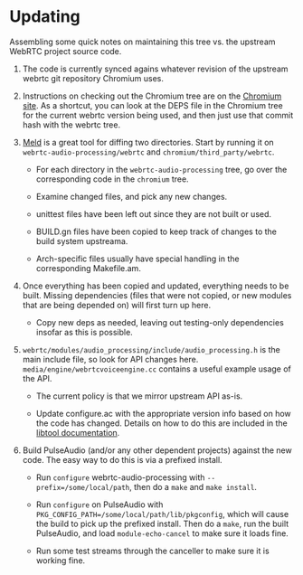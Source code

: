 Updating
=====

Assembling some quick notes on maintaining this tree vs. the upstream WebRTC
project source code.

1. The code is currently synced agains whatever revision of the upstream
   webrtc git repository Chromium uses.

2. Instructions on checking out the Chromium tree are on the
   [Chromium site][get-chromium]. As a shortcut, you can look at the DEPS file
   in the Chromium tree for the current webrtc version being used, and then
   just use that commit hash with the webrtc tree.

3. [Meld][meld] is a great tool for diffing two directories. Start by running
   it on ```webrtc-audio-processing/webrtc``` and
   ```chromium/third_party/webrtc```.

   * For each directory in the ```webrtc-audio-processing``` tree, go over the
     corresponding code in the ```chromium``` tree.

   * Examine changed files, and pick any new changes.

   * unittest files have been left out since they are not built or used.

   * BUILD.gn files have been copied to keep track of changes to the build
     system upstreama.

   * Arch-specific files usually have special handling in the corresponding
     Makefile.am.

4. Once everything has been copied and updated, everything needs to be built.
   Missing dependencies (files that were not copied, or new modules that are
   being depended on) will first turn up here.

   * Copy new deps as needed, leaving out testing-only dependencies insofar as
     this is possible.

5. ```webrtc/modules/audio_processing/include/audio_processing.h``` is the main
   include file, so look for API changes here. `media/engine/webrtcvoiceengine.cc`
   contains a useful example usage of the API.

   * The current policy is that we mirror upstream API as-is.

   * Update configure.ac with the appropriate version info  based on how the
     code has changed. Details on how to do this are included in the
     [libtool documentation][libtool-version-info].

5. Build PulseAudio (and/or any other dependent projects) against the new code.
   The easy way to do this is via a prefixed install.

   * Run ```configure``` webrtc-audio-processing with
     ```--prefix=/some/local/path```, then do a ```make``` and
     ```make install```.

   * Run ```configure``` on PulseAudio with
     ```PKG_CONFIG_PATH=/some/local/path/lib/pkgconfig```, which will cause the
     build to pick up the prefixed install. Then do a ```make```, run the built
     PulseAudio, and load ```module-echo-cancel``` to make sure it loads fine.

   * Run some test streams through the canceller to make sure it is working
     fine.

[get-chromium]: http://dev.chromium.org/developers/how-tos/get-the-code
[meld]: http://meldmerge.org/
[libtool-version-info]: https://www.gnu.org/software/libtool/manual/html_node/Updating-version-info.html
